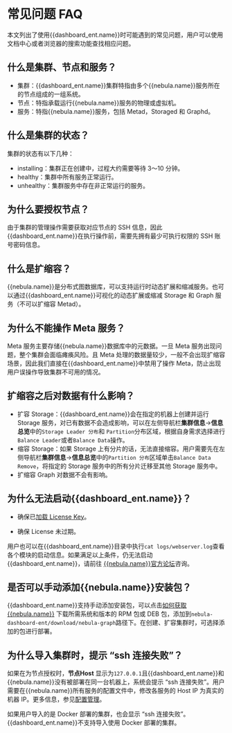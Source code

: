 # 常见问题 FAQ

本文列出了使用{{dashboard_ent.name}}时可能遇到的常见问题，用户可以使用文档中心或者浏览器的搜索功能查找相应问题。

## 什么是集群、节点和服务？

- 集群：{{dashboard_ent.name}}集群特指由多个{{nebula.name}}服务所在的节点组成的一组系统。
- 节点：特指承载运行{{nebula.name}}服务的物理或虚拟机。
- 服务：特指{{nebula.name}}服务，包括 Metad，Storaged 和 Graphd。

## 什么是集群的状态？

集群的状态有以下几种：

- installing：集群正在创建中，过程大约需要等待 3～10 分钟。
- healthy：集群中所有服务正常运行。
- unhealthy：集群服务中存在非正常运行的服务。

## 为什么要授权节点？

由于集群的管理操作需要获取对应节点的 SSH 信息，因此{{dashboard_ent.name}}在执行操作前，需要先拥有最少可执行权限的 SSH 账号密码信息。

## 什么是扩缩容？

{{nebula.name}}是分布式图数据库，可以支持运行时动态扩展和缩减服务。也可以通过{{dashboard_ent.name}}可视化的动态扩展或缩减 Storage 和 Graph 服务（不可以扩缩容 Metad）。

## 为什么不能操作 Meta 服务？

Meta 服务主要存储{{nebula.name}}数据库中的元数据。一旦 Meta 服务出现问题，整个集群会面临瘫痪风险。且 Meta 处理的数据量较少，一般不会出现扩缩容场景，因此我们直接在{{dashboard_ent.name}}中禁用了操作 Meta，防止出现用户误操作导致集群不可用的情况。

## 扩缩容之后对数据有什么影响？

- 扩容 Storage：{{dashboard_ent.name}}会在指定的机器上创建并运行 Storage 服务，对已有数据不会造成影响，可以在左侧导航栏**集群信息**->**信息总览**中的`Storage Leader 分布`和 `Partition`分布区域，根据自身需求选择进行`Balance Leader`或者`Balance Data`操作。
- 缩容 Storage：如果 Storage 上有分片的话，无法直接缩容。用户需要先在左侧导航栏**集群信息**->**信息总览**中的`Partition 分布`区域单击`Balance Data Remove`，将指定的 Storage 服务中的所有分片迁移至其他 Storage 服务中。
- 扩缩容 Graph 对数据不会有影响。

## 为什么无法启动{{dashboard_ent.name}}？

- 确保已[加载 License Key](../9.about-license/2.license-management-suite/3.license-manager.md)。

- 确保 License 未过期。

用户也可以在{{dashboard_ent.name}}目录中执行`cat logs/webserver.log`查看各个模块的启动信息。如果满足以上条件，仍无法启动{{dashboard_ent.name}}，请前往 [{{nebula.name}}官方论坛](https://discuss.nebula-graph.com.cn/ "点击前往{{nebula.name}}官方论坛")咨询。

## 是否可以手动添加{{nebula.name}}安装包？

{{dashboard_ent.name}}支持手动添加安装包，可以点击[如何获取{{nebula.name}}](https://nebula-graph.com.cn/download/) 下载所需系统和版本的 RPM 包或 DEB 包，添加到`nebula-dashboard-ent/download/nebula-graph`路径下。在创建、扩容集群时，可选择添加的包进行部署。

<!-- 集群操作中已提供sudo操作选项，用户可以直接在导入集群的时候选择是否执行sudo.

## 为什么导入集群时，提示“权限不足”？

导入集群的时候，需要访问服务安装的路径。如果操作服务的账号没有访问权限的话，无法成功导入集群。用户可授予操作账号访问服务的权限（例如`sudo chown -R tom:tom nebula`），然后使用操作账号重启服务。  -->

## 为什么导入集群时，提示 “ssh 连接失败”？

如果在为节点授权时，**节点Host** 显示为`127.0.0.1`且{{dashboard_ent.name}}和{{nebula.name}}没有被部署在同一台机器上，系统会提示 “ssh 连接失败”。用户需要在{{nebula.name}}所有服务的配置文件中，修改各服务的 Host IP 为真实的机器 IP。更多信息，参见[配置管理](../5.configurations-and-logs/1.configurations/1.configurations.md)。

如果用户导入的是 Docker 部署的集群，也会显示 “ssh 连接失败”。{{dashboard_ent.name}}不支持导入使用 Docker 部署的集群。
